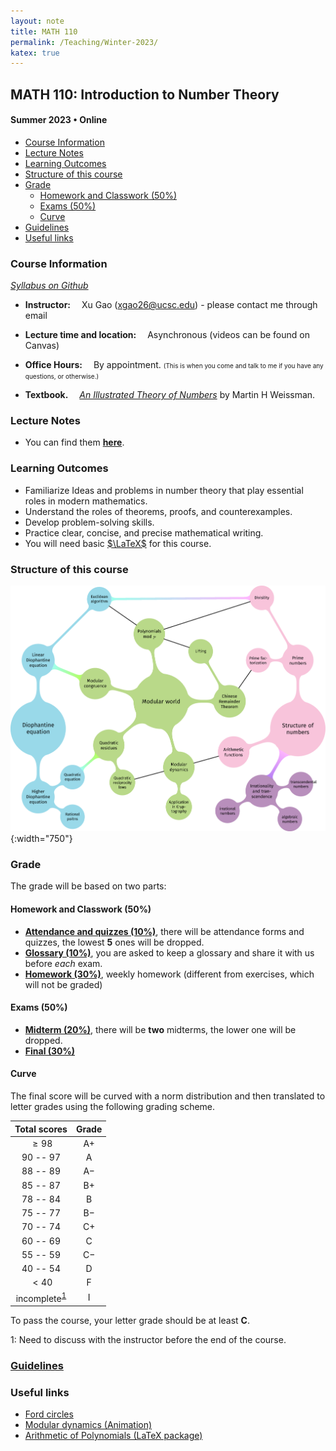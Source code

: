 ```yaml
---
layout: note
title: MATH 110
permalink: /Teaching/Winter-2023/
katex: true
---
```


## MATH 110: Introduction to Number Theory<!-- omit from toc --> 

#### Summer 2023 • Online<!-- omit from toc --> 

- [Course Information](#course-information)
- [Lecture Notes](#lecture-notes)
- [Learning Outcomes](#learning-outcomes)
- [Structure of this course](#structure-of-this-course)
- [Grade](#grade)
	- [Homework and Classwork (50%)](#homework-and-classwork-50)
	- [Exams (50%)](#exams-50)
	- [Curve](#curve)
- [Guidelines](#guidelines)
- [Useful links](#useful-links)



### Course Information
[*Syllabus on Github*](https://github.com/GauSyu/MathTeachingMaterials/raw/main/Summer%202023%20MATH%20110%20UCSC/Syllabus.pdf)

  - **Instructor:**&emsp; Xu Gao (xgao26@ucsc.edu) - please contact me through email

  - **Lecture time and location:**&emsp; Asynchronous (videos can be found on Canvas)

  - **Office Hours:**&emsp; By appointment. <font size="1">(This is when you come and talk to me if you have any questions, or otherwise.)</font> 

  - **Textbook.**&emsp; [*An Illustrated Theory of Numbers*](http://illustratedtheoryofnumbers.com/) by Martin H Weissman.


### Lecture Notes 
  - You can find them [**here**](LectureNotes/).

### Learning Outcomes
  - Familiarize Ideas and problems in number theory that play essential roles in modern mathematics.
  - Understand the roles of theorems, proofs, and counterexamples. 
  - Develop problem-solving skills.
  - Practice clear, concise, and precise mathematical writing.
  - You will need basic [$\LaTeX$](Guidelines/#latex) for this course.

### Structure of this course
![Structure of this course](https://github.com/GauSyu/MathTeachingMaterials/blob/main/Winter%202023%20MATH%20110%20UCSC/MIndmap.png?raw=true){:width="750"}


### Grade

<div class="ct-chart ct-label "></div>

The grade will be based on two parts: 
#### Homework and Classwork (50%)
   - [**Attendance and quizzes (10%)**](Guidelines/#attendance-and-quizzes), there will be attendance forms and quizzes, the lowest **5** ones will be dropped.
   - [**Glossary (10%)**](Guidelines/#glossary), you are asked to keep a glossary and share it with us before *each* exam.
   - [**Homework (30%)**](Guidelines/#homework), weekly homework (different from exercises, which will not be graded)


#### Exams (50%)
   - [**Midterm (20%)**](Guidelines/#midterm), there will be **two** midterms, the lower one will be dropped.
   - [**Final (30%)**](Guidelines/#final)


#### Curve
The final score will be curved with a norm distribution and then translated to letter grades using the following grading scheme.


| Total scores | Grade |
|:---:|:---:|
| $\geqslant 98$ | A$+$ |
| $90$ -- $97$ | A |
| $88$ -- $89$ | A$-$ |
| $85$ -- $87$ | B$+$ |
| $78$ -- $84$ | B |
| $75$ -- $77$ | B$-$ |
| $70$ -- $74$ | C$+$ |
| $60$ -- $69$ | C |
| $55$ -- $59$ | C$-$ |
| $40$ -- $54$ | D |
| $< 40$ | F |
| incomplete<sup>[1](#myfootnote1)</sup> | I |

To pass the course, your letter grade should be at least **C**.

<a name="myfootnote1">1</a>: Need to discuss with the instructor before the end of the course.

### [Guidelines](Guidelines/)

### Useful links
 - [Ford circles](https://en.wikipedia.org/wiki/Ford_circle#References)
 - [Modular dynamics (Animation)](https://math.katestange.net/illustration/elementary-number-theory/modular-dynamics/)
 - [Arithmetic of Polynomials (LaTeX package)](https://github.com/GauSyu/Polynomial-division)



<script type="text/javascript">
	
	var datums={
    series: [
      { value: 10, className: "ct-series-i" },
      { value: 10, className: "ct-series-k" },
      { value: 30, className: "ct-series-m" },
      { value: 20, className: "ct-series-n" },
      { value: 30, className: "ct-series-o" }],
		labels: ["Attendance and quizzes","Glossary","Homework","Midterms","Final"]
	};
	
	var options = {
		donut: true,
			showLabel: true,
		 labelInterpolationFnc: function(value) {
			return value;
		},
		chartPadding: 30,
		labelOffset: 40,
		labelDirection: 'explode',
		width: 300,
		height: 220
	};
	
	var responsiveOptions = [
		['screen and (min-width: 640px)', {
			chartPadding: 40,
			labelOffset: 50,
			labelDirection: 'explode',
			width: 550,
			height: 400,
			labelInterpolationFnc: function(value) {
				return value;
			}
		}]
	];
	
	
	var chart = new Chartist.Pie('.ct-chart', datums, options, responsiveOptions);
	
	chart.on('draw', function(data) {
		if(data.type === 'slice') {
			// Get the total path length in order to use for dash array animation
			var pathLength = data.element._node.getTotalLength();
	
			// Set a dasharray that matches the path length as prerequisite to animate dashoffset
			data.element.attr({
				'stroke-dasharray': pathLength + 'px ' + pathLength + 'px'
			});
	
			// Create animation definition while also assigning an ID to the animation for later sync usage
			var animationDefinition = {
				'stroke-dashoffset': {
					id: 'anim' + data.index,
					dur: 1000,
					from: -pathLength + 'px',
					to:  '0px',
					easing: Chartist.Svg.Easing.easeOutQuint,
					// We need to use `fill: 'freeze'` otherwise our animation will fall back to initial (not visible)
					fill: 'freeze'
				}
			};
	
			// If this was not the first slice, we need to time the animation so that it uses the end sync event of the previous animation
			if(data.index !== 0) {
				animationDefinition['stroke-dashoffset'].begin = 'anim' + (data.index - 1) + '.end';
			}
	
			// We need to set an initial value before the animation starts as we are not in guided mode which would do that for us
			data.element.attr({
				'stroke-dashoffset': -pathLength + 'px'
			});
	
			// We can't use guided mode as the animations need to rely on setting begin manually
			// See http://gionkunz.github.io/chartist-js/api-documentation.html#chartistsvg-function-animate
			data.element.animate(animationDefinition, false);
		}
	});
	
	// For the sake of the example we update the chart every time it's created with a delay of 8 seconds
	chart.on('created', function() {
		if(window.__anim21278907124) {
			clearTimeout(window.__anim21278907124);
			window.__anim21278907124 = null;
		}
		window.__anim21278907124 = setTimeout(chart.update.bind(chart), 10000);
	});
	
</script>